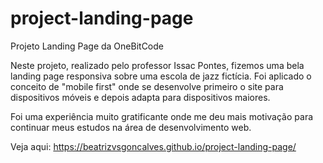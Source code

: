 # project-landing-page
Projeto Landing Page da OneBitCode

Neste projeto, realizado pelo professor Issac Pontes, fizemos uma bela landing page responsiva sobre uma escola de jazz fictícia.
Foi aplicado o conceito de "mobile first" onde se desenvolve primeiro o site para dispositivos móveis e depois adapta para dispositivos maiores.

Foi uma experiência muito gratificante onde me deu mais motivação para continuar meus estudos na área de desenvolvimento web.

Veja aqui: https://beatrizvsgoncalves.github.io/project-landing-page/

